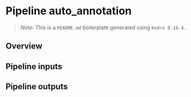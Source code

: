 # Pipeline auto_annotation

> *Note:* This is a `README.md` boilerplate generated using `Kedro 0.16.4`.

## Overview

<!---
Please describe your modular pipeline here.
-->

## Pipeline inputs

<!---
The list of pipeline inputs.
-->

## Pipeline outputs

<!---
The list of pipeline outputs.
-->
